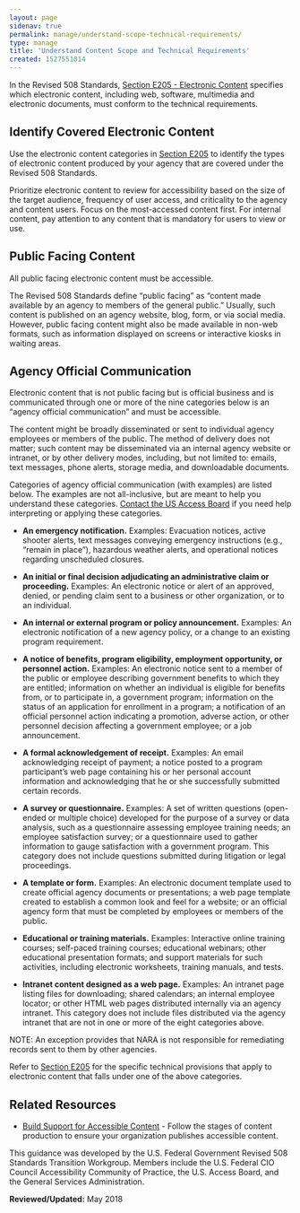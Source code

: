 ```yaml
---
layout: page
sidenav: true
permalink: manage/understand-scope-technical-requirements/
type: manage
title: 'Understand Content Scope and Technical Requirements'
created: 1527551014
---
```


In the Revised 508 Standards, [Section E205 - Electronic Content][1] specifies which electronic content, including web, software, multimedia and electronic documents, must conform to the technical requirements.

## Identify Covered Electronic Content

Use the electronic content categories in [Section E205][1] to identify the types of electronic content produced by your agency that are covered under the Revised 508 Standards.

Prioritize electronic content to review for accessibility based on the size of the target audience, frequency of user access, and criticality to the agency and content users. Focus on the most-accessed content first. For internal content, pay attention to any content that is mandatory for users to view or use.

## Public Facing Content

All public facing electronic content must be accessible.

The Revised 508 Standards define “public facing” as “content made available by an agency to members of the general public.” Usually, such content is published on an agency website, blog, form, or via social media. However, public facing content might also be made available in non-web formats, such as information displayed on screens or interactive kiosks in waiting areas.

## Agency Official Communication

Electronic content that is not public facing but is official business and is communicated through one or more of the nine categories below is an “agency official communication” and must be accessible.

The content might be broadly disseminated or sent to individual agency employees or members of the public. The method of delivery does not matter; such content may be disseminated via an internal agency website or intranet, or by other delivery modes, including, but not limited to: emails, text messages, phone alerts, storage media, and downloadable documents.

Categories of agency official communication (with examples) are listed below. The examples are not all-inclusive, but are meant to help you understand these categories.  [Contact the US Access Board][2] if you need help interpreting or applying these categories.

  * **An emergency notification.** Examples: Evacuation notices, active shooter alerts, text messages conveying emergency instructions (e.g., “remain in place”), hazardous weather alerts, and operational notices regarding unscheduled closures.

  * **An initial or final decision adjudicating an administrative claim or proceeding.** Examples: An electronic notice or alert of an approved, denied, or pending claim sent to a business or other organization, or to an individual.

  * **An internal or external program or policy announcement.** Examples: An electronic notification of a new agency policy, or a change to an existing program requirement.

  * **A notice of benefits, program eligibility, employment opportunity, or personnel action.** Examples: An electronic notice sent to a member of the public or employee describing government benefits to which they are entitled; information on whether an individual is eligible for benefits from, or to participate in, a government program; information on the status of an application for enrollment in a program; a notification of an official personnel action indicating a promotion, adverse action, or other personnel decision affecting a government employee; or a job announcement.

  * **A formal acknowledgement of receipt.** Examples: An email acknowledging receipt of payment; a notice posted to a program participant’s web page containing his or her personal account information and acknowledging that he or she successfully submitted certain records.

  * **A survey or questionnaire.** Examples: A set of written questions (open-ended or multiple choice) developed for the purpose of a survey or data analysis, such as a questionnaire assessing employee training needs; an employee satisfaction survey; or a questionnaire used to gather information to gauge satisfaction with a government program. This category does not include questions submitted during litigation or legal proceedings.

  * **A template or form.** Examples: An electronic document template used to create official agency documents or presentations; a web page template created to establish a common look and feel for a website; or an official agency form that must be completed by employees or members of the public.

  * **Educational or training materials.** Examples: Interactive online training courses; self-paced training courses; educational webinars; other educational presentation formats; and support materials for such activities, including electronic worksheets, training manuals, and tests.

  * **Intranet content designed as a web page.** Examples: An intranet page listing files for downloading; shared calendars; an internal employee locator; or other HTML web pages distributed internally via an agency intranet. This category does not include files distributed via the agency intranet that are not in one or more of the eight categories above.

NOTE: An exception provides that NARA is not responsible for remediating records sent to them by other agencies.

Refer to  [Section E205][1] for the specific technical provisions that apply to electronic content that falls under one of the above categories.

## Related Resources

  *  [Build Support for Accessible Content][3] - Follow the stages of content production to ensure your organization publishes accessible content.

This guidance was developed by the U.S. Federal Government Revised 508 Standards Transition Workgroup. Members include the U.S. Federal CIO Council Accessibility Community of Practice, the U.S. Access Board, and the General Services Administration.

  


**Reviewed/Updated:** May 2018

 [1]: https://www.access-board.gov/guidelines-and-standards/communications-and-it/about-the-ict-refresh/final-rule/text-of-the-standards-and-guidelines#E205-content
 [2]: https://www.access-board.gov/contact-us
 [3]: {{site.baseurl}}/manage/support-accessible-content